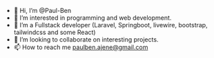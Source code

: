 - 👋 Hi, I’m @Paul-Ben
- 👀 I’m interested in programming and web development.
- 🌱 I’m a Fullstack developer (Laravel, Springboot, livewire, bootstrap, tailwindcss and some React)
- 💞️ I’m looking to collaborate on interesting projects.
- 📫 How to reach me paulben.ajene@gmail.com

<!---
Paul-Ben/Paul-Ben is a ✨ special ✨ repository because its `README.md` (this file) appears on your GitHub profile.
You can click the Preview link to take a look at your changes.
--->
